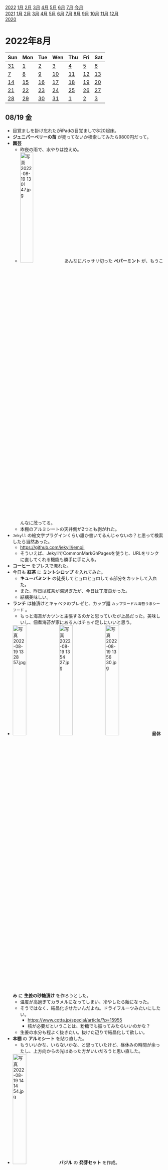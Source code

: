 [2022](README.md#2022) [1月](2022-01.md) [2月](2022-02.md) [3月](2022-03.md) [4月](2022-04.md) [5月](2022-05.md) [6月](2022-06.md) [7月](2022-07.md) [今月](2022-08.md)  
[2021](README.md#2021) [1月](2021-01.md) [2月](2021-02.md) [3月](2021-03.md) [4月](2021-04.md) [5月](2021-05.md) [6月](2021-06.md) [7月](2021-07.md) [8月](2021-08.md) [9月](2021-09.md) [10月](2021-10.md) [11月](2021-11.md) [12月](2021-12.md)  
[2020](README.md#2020)  

2022年8月
=========

|Sun|Mon|Tue|Wen|Thu|Fri|Sat|
|---|---|---|---|---|---|---|
|[31](2022-07.md#0731-日)|[1](#0801-月)|[2](#0802-火)|[3](#0803-水)|[4](#0804-木)|[5](#0805-金)|[6](#0806-土)|
|[7](#0807-日)|[8](#0808-月)|[9](#0809-火)|[10](#0810-水)|[11](#0811-木)|[12](#0812-金)|[13](#0813-土)|
|[14](#0814-日)|[15](#0815-月)|[16](#0816-火)|[17](#0817-水)|[18](#0818-木)|[19](#0819-金)|[20](#0820-土)|
|[21](#0821-日)|[22](#0822-月)|[23](#0823-火)|[24](#0824-水)|[25](#0825-木)|[26](#0826-金)|[27](#0827-土)|
|[28](#0828-日)|[29](#0829-月)|[30](#0830-火)|[31](#0831-水)|[1](2022-09.md#0901-木)|[2](2022-09.md#0902-金)|[3](2022-09.md#0903-土)|

## 08/19 金

- 目覚ましを掛け忘れたがiPadの目覚ましで8:20起床。
- __ジュニパーベリーの苗__ が売ってないか検索してみたら9800円だって。
- __園芸__
  - 昨夜の雨で、水やりは控えめ。
  - <img src='images/%E5%86%99%E7%9C%9F%202022%2D08%2D19%2013%2001%2047.jpg' alt='写真 2022-08-19 13 01 47.jpg' width='30%'> あんなにバッサリ切った __ペパーミント__ が、もうこんなに茂ってる。
  - 本棚のアルミシートの天井側が2つとも剥がれた。
- `Jekyll` の絵文字プラグインくらい誰か書いてるんじゃないの？と思って検索したら当然あった。
  - https://github.com/jekyll/jemoji
  - そういえば、JekyllでCommonMarkGhPagesを使うと、URLをリンクに直してくれる機能も勝手に手に入る。
- __コーヒー__ をプレスで淹れた。
- 今日も __紅茶__ に __ミントシロップ__ を入れてみた。
  - __キューバミント__ の徒長してヒョロヒョロしてる部分をカットして入れた。
  - また、昨日は紅茶が濃過ぎたが、今日は丁度良かった。
  - 結構美味しい。
- __ランチ__ は糠漬けとキャベツのブレゼと、カップ麺 `カップヌードル海苔うまシーフード` 。
  - もっと海苔がカツンと主張するのかと思っていたが上品だった。美味しいし、佃煮海苔が家にある人はチョイ足しにいいと思う。
- <img src='images/%E5%86%99%E7%9C%9F%202022%2D08%2D19%2013%2028%2057.jpg' alt='写真 2022-08-19 13 28 57.jpg' width='30%'> <img src='images/%E5%86%99%E7%9C%9F%202022%2D08%2D19%2013%2054%2027.jpg' alt='写真 2022-08-19 13 54 27.jpg' width='30%'> <img src='images/%E5%86%99%E7%9C%9F%202022%2D08%2D19%2013%2056%2030.jpg' alt='写真 2022-08-19 13 56 30.jpg' width='30%'> __昼休み__ に __生姜の砂糖漬け__ を作ろうとした。
  - 温度が高過ぎてカラメルになってしまい、冷やしたら飴になった。
  - そうではなく、結晶化させたいんだよね。ドライフルーツみたいにしたい。
    - https://www.cotta.jp/special/article/?p=15955
    - 核が必要だということは、粉糖でも振ってみたらいいのかな？
  - 生姜の水分も程よく抜きたい。抜けた辺りで結晶化して欲しい。
- __本棚__ の __アルミシート__ を貼り直した。
  - もういいかな、いらないかな、と思っていたけど、昼休みの時間が余ったし、上方向からの光はあった方がいいだろうと思い直した。
- <img src='images/%E5%86%99%E7%9C%9F%202022%2D08%2D19%2014%2014%2054.jpg' alt='写真 2022-08-19 14 14 54.jpg' width='30%'> __バジル__ の __発芽セット__ を作成。
  - ペットボトルで育てる。
  - もう1つくらい作りたいが、ピンと来なかった。
- Coursera というオンライン講座のサービスがあるそうで、登録してみた。
  - まだ何も探してないけど。
- Googleのパスワードが昔のままだったことに気付いて無かった。
  - Bitwardenで生成したパスワードに変更した。
- ワイヤレスイヤホンの充電が2時間もたない、っていうのはツラい。
- 夕方、お腹が空いてスナック菓子を食べた。大きなカッパえびせん。表面積7倍だって。

## 08/18 木

- 9:00の目覚ましで9:30起床。
- 夜の雨で、水やりはほとんど不要だった。
- __ランチ__ は糠漬けとモヤシと、豚小間とソーセージのスクランブルエッグ。
- __紅茶__ に __ミントシロップ__ を入れてみた。
  - 今回のシロップはミントが弱めだが、方向性は良さそうだ。
- [昨日のgithub.ioでのTeXの話](#0817-tex-on-github.io)、そのページのGitHubリポジトリを見に行くと `Jekyll` というのを使っているそうだ。
  - <details><summary>悪戦苦闘の様子</summary>

      - http://jekyllrb-ja.github.io/
      - このJekyllは、 __Markdownなどを静的なページに__ 変換するツールらしい。
      - `GitHub Pages` (リポジトリを github.io で静的ページとして公開するサービス)はコレを使っているらしい。
      - ページのテンプレートを作成して、そこで `MathJAX` のスクリプトを読み込むことで上手く __数式を表示できた__ 。
      - コレを使う形に移行すると、github.ioでの見栄えも手元で確認できるようになる。
        - TeX を使いたいだけだったのが、別の利点もある。
      - が、困ったこともある。
        - `.md` を `.html` に変換してくれるんだけど、実体を `.html` にするのにリンク指定が `.md` のままになる。
          - .mdを書くときに `.html` に直せば .io では動くけど、今度は github.com でのプレビューでリンクが通らない。
          - フィルターを書けばいいんだろうけど。
        - もしかしたら、 GitHub に __pushしたら、勝手に変換されるかも__ ね。
          - 小さな試験リポジトリを作って試してみようか。
    - Jekyll では __`<details>` タグ__ の中でMarkdownの __テーブルが使えない__ 。ショック。
      - github.comのリポジトリのプレビューでは、テーブルとしてレンダリングされるのに。
      - __`<code>` も__ 生きてなかった。なんだそれ。
    - 箇条書きスタイルで日記を書くのが良くないということだな。
      - はぁぁぁぁ。どうしよう。
      - プラグインを書くといいかも知れないそうだ。
        - http://movb.de/jekyll-details-support.html
        - ダメだった。`<details>`タグの中を変換してくれない。
      - JekyllでGitHubのプレビューと同じレンダリングするようにmarkdownエンジンを選択できるようだ。
        - https://github.com/github/jekyll-commonmark-ghpages
        - ローカルでは上手くいっている。
      -  __`<details>` 問題は `CommonMarkGhPages` で解決__ っぽい。
      -  .md <=> .html 問題をどうするか。
         -  GitHub にpushしたら勝手に上手く行くかも知れないけど、ローカルでリンクのテストが出来ないな。
         - Jekyll が使う Liquid テンプレートエンジンのフィルターを書くことで変換できそうだ。
           - htmlが入ってくるので、 `nokogiri` というRuby gemでDOMにして、ローカルの.mdをhrefにしてるaタグのリンク先を変更したらよいらしい？
             - ん？nokogiri使ったら、GitHub のデプロイは大丈夫か？
    - 後は絵文字が使えるといいんだけど。
    </details>

- 夜は外食しようと思ってたけど、いつの間にか時間が遅かった。
- ちょっと涼しい。28°C。

## 08/17 水

- 9:00の目覚ましを止めて二度寝してしまって、たまたま9:45に起きることが出来てラッキー。
- __コーヒー__ をプレスで淹れた。
- お __茶__ 出し過ぎた。渋い。茶葉はいくらか少なめにしたが。
- 茶葉が無くなりそうだけど、 __村上茶__ にしようかどうしようか。
- 紅茶にミントシロップを入れてみるつもりだったのに忘れてた。
- ![party parrot](https://cultofthepartyparrot.com/parrots/hd/parrot.gif) Party Parrot って、そういうことだったのか。
  - [https://dic.nicovideo.jp/a/party parrot](https://dic.nicovideo.jp/a/party%20parrot)
  - [https://cultofthepartyparrot.com/](https://cultofthepartyparrot.com/)
- __ランチ__ はモヤシとキャベツのブレゼ。
- __糠漬け__ を引き上げて、糠を足した。
- __割り干し大根__ を昆布酢に漬けた。
  - 今回はいつもよりしっかり干したので、水分が足りなそうだったから水を足した。
- __園芸__
  - 水やりが昼休みになったら、いくつかの唐辛子と __キューバミント__ が萎れてた。
    - 水やりして2時間程度でシャンとした。
  - <img src='images/%E5%86%99%E7%9C%9F%202022%2D08%2D17%2013%2043%2010.jpg' alt='写真 2022-08-17 13 43 10.jpg' width='30%'> __パクチー__ の種蒔きをして、 __蒸し器__ の __発芽セット__ のところに配置した。
- C++の `static_assert()` がヘッダ無しで使えることに驚いた。
- __ポルボロン__ を食べ切った。
- <img src='images/%E5%86%99%E7%9C%9F%202022%2D08%2D17%2017%2043%2043.jpg' alt='写真 2022-08-17 17 43 43.jpg' width='30%'> <img src='images/%E5%86%99%E7%9C%9F%202022%2D08%2D17%2018%2031%2043.jpg' alt='写真 2022-08-17 18 31 43.jpg' width='30%'> [昨日剪定した](#0816-olive) __オリーブ__ を __ハーブティー__ にした。
  - 結構美味しい。
  - 知ってる味がするんだけど、なんだっけ？麦芽糖？
- 職場のプロジェクトで、何故かコレで `static_assert()` にかかる。
  ```c++
  template <typename T>
  class test_template
  {
  public:
      static void func(T t)  // 実体化されないコトを期待。
      {
          static_assert(false, "assertion failed");
      }

      static void func() {}
  };

  int main()
  {
      // test_template<int>::func(1); // コメントインすると static_assert().
      test_template<int>::func();
      return 0;
  }
  ```
  - Professional ではエラーになって、 Community ではエラーにならない。
    - <details><summary>ついでに、 Community では表示される、実体化時の情報が表示されない。</summary>

      ```
      1>    C:\Users\xxx\Documents\test\ConsoleApplication1\ConsoleApplication1.cpp(6): message : クラス テンプレート メンバー関数 'void test_template<int>::func(T)' のコンパイル中
      1>            with
      1>            [
      1>                T=int
      1>            ]
      1>    C:\Users\xxx\Documents\test\ConsoleApplication1\ConsoleApplication1.cpp(15): message : コンパイル対象の関数 テンプレート インスタンス化 'void test_template<int>::func(T)' のリファレンスを確認してください
      1>            with
      1>            [
      1>                T=int
      1>            ]
      ```
      </details>

- <a id="0817-tex-on-github.io"></a>github.io でTeXが変換されない件について、先月の日記に [このページを参考に](https://marshmallow444.github.io/tech_blog/2021/07/29/tex-with-github-pages.html) `<script>` タグを埋め込んでみた。
  - pushしてみないとどうなるか分からない。
- ダメだった。

## 08/16 火

- 8:00の目覚ましで7:40起床。続くといいけど。
- 税金を支払いにコンビニへ __出かける__ 。
  - `セブンイレブン` のカレーフェスの `エリックサウス` のが食べたいんだけど、売ってないし、ポスターも無くなってる。
  - 別のセブンイレブンに行ったら、 `魯珈` のはあったので買って来た。
    - ついでに、 `デリー` のコルマカレーピラフも。
  - 折角外に出たので `スタバ` でフラペチーノを買って帰る。
    - 今日は汗をかいてないので、コーヒーで良かったな。昨日と逆だ。
- __朝食__ はデリーのカレーピラフ。流石の美味しさ。
  - 原材料を見ると、ご飯、チキン、ソテーオニオン、チーズ、カレーペーストの順で、なかなか原価率高そう。
  - オニオン何とかとか、カレー何とかが何度も出てくる。お肉のマリネとか、ご飯の味付けとかのを別に数えてるのだろうか。
- __園芸__
  - <img src='images/%E5%86%99%E7%9C%9F%202022%2D08%2D16%209%2055%2054.jpg' alt='写真 2022-08-16 9 55 54.jpg' width='30%'> 2本ある __ライム__ の片方に、沢山の白いフワフワが付いていて、目立つところは割り箸で取り除いた。
    - 写真のは、鉢に落ちたもの。
    - 何かの卵っぽい？
    - 毎日 __アシナガバチ__ らしきのがいるけど、君はコイツラを食べないの？それとも美味しく頂くために、孵化を待ってるの？
  - <img src='images/%E5%86%99%E7%9C%9F%202022%2D08%2D16%209%2057%2059.jpg' alt='写真 2022-08-16 9 57 59.jpg' width='30%'> __南国プランター__ の雑草に、また花が咲いた。
  - <img src='images/%E5%86%99%E7%9C%9F%202022%2D08%2D16%2010%2026%2049.jpg' alt='写真 2022-08-16 10 26 49.jpg' width='30%'> __ホーリーバジル__ が発芽。
    - 前もココまでは来たんだよね。今回は外に出さずに本棚で様子見。
  - __パクチー__ は暑さに弱いらしい。生き残りを室内に入れた。
    - 3本用意して2本枯れて、残りも葉っぱの色が悪いので検索してみたら、なるほど。
    - もう一度発芽から始めよう。
  - __梅__ の __白加賀__ の葉っぱが落ちた。
    - 根腐れらしい。今から植え替えて間に合うかな？
- お __茶__ を82°Cで3分程度かけて淹れた。茶葉少な目にしたかったが、いつも通り入ってしまった。
- 酢昆布。
- `7z` は `.tar.gz` を右クリックで一発解凍できないのか。
- __ランチ__ はモヤシと、 `セブンイレブン` のカレーフェスの `魯珈` の魯珈プレート。
  - ルーロー飯に八角が良く効いている。
    - 魯珈の近くに `牛すじカレー小さな家` という店があって、そこのカレーはアニスが強烈。
    - ここのインスパイアを受けたのかも知れない。
  - 700円でお肉も2種類形のあるのがあって、これもお値打ちだと思う。
- __昼休み__ の __園芸__ 。
  - __白加賀__ の根詰まりを崩した。
    - 手遅れでないといいけど。
  - <a id="0816-olive"></a>__オリーブ__ を剪定した。
    - 横向きに伸び放題だった。
    - 写真を撮っておけば良かった。
    - 剪定し過ぎたかも知れないけど、横に広過ぎて邪魔だった。
- __ミントシロップ__ を使って __ノンアルモヒート__ を作った。
  - __キューバミント__ と、ライムスライスとレモン果汁。
  - 甘みがあった方が満足感がある。
  - シロップを沢山入れて、清涼感がなかなか。
- __オリーブ__ の葉っぱで __ハーブティー__ を淹れたりするらしい。
  - 明日にでも試してみようか。
  - 基本は乾燥させて使うらしいけど。
- __割り干し大根__ が翌朝には出来上がると思う。
  - 次の味のバリエーションをどうするか、いつもピンとくるのを思いつかない。
    - 今回は、酢に昆布を漬けてみた。針生姜を入れた。
    - 塩気がまだない。砂糖もどうするか悩む。

## 08/15 月

- 8:00の目覚ましで7:00起床。
- <img src='images/%E5%86%99%E7%9C%9F%202022%2D08%2D15%209%2026%2025.jpg' alt='写真 2022-08-15 9 26 25.jpg' width='30%'> 昨日買った苗。
- 作り置きの材料を __買い物__ に出掛ける。早起きって素晴らしい。
  - `肉のハナマサ` で、糠漬けの胡瓜と大根と、作り置きのモヤシとキノコ3種と、ソーセージと卵を購入。
  - `オリジン弁当` で [スパイス&ハーブ25種使用 スパイスカレー](https://prtimes.jp/main/html/rd/p/000003337.000007505.html) というのをやってるそうだ。
    - でも、どうせデンプンでとろみを付けてるんでしょ？
  - `セブンイレブン` のカレーフェアの `デリー` のを購入。
    - こないだ朝帰りした時にデリーのを買ったつもりが、多分別のを買ってた。結構辛いカシミールのハズが、かなり甘かった。
    - 今日見比べてみたら、こないだのは具が牛肉だけで、デリーのはチキンだった。間違いだということがハッキリした。
  - 駅のマツキヨで整髪料。
  - `スタバ` でアイスアメリカーノショット追加。
    - フラペチーノと迷ったけど、歩いて汗をかいたから甘い方が良かったと、後から思った。
- __作り置き__ を作る。
  - <img src='images/%E5%86%99%E7%9C%9F%202022%2D08%2D15%209%2010%2059.jpg' alt='写真 2022-08-15 9 10 59.jpg' width='30%'> <img src='images/%E5%86%99%E7%9C%9F%202022%2D08%2D15%209%2057%2054.jpg' alt='写真 2022-08-15 9 57 54.jpg' width='30%'> モヤシの水分でクタクタになるまで煮る。
  - 塩と胡椒とベランダのセージとイエローマスタードとセロリシード。
  - もっと小さいサイズで豚バラスライスと交互に乗せるのは何度もやったけど、大鍋でモヤシ1kgで試すのは初めてで、焦がすのが不安でシェリー酒を入れた。
  - 芽出しのために買った生姜が大量に余っているので、使えば良かった。
  - ハナマサで椎茸を買う時は、いつもは大きな袋で買うんだけど、今日は3種類のキノコを使いたかったので小さいパックを買った。
    - <img src='images/%E5%86%99%E7%9C%9F%202022%2D08%2D15%209%2009%2014.jpg' alt='写真 2022-08-15 9 09 14.jpg' width='30%'> 石突がカットされてて便利だった。親切。
- __糠漬け__ を漬けて __割り干し大根__ を干した。
- __朝ご飯__ はデリーのカレー。
  - コンビニで600円なら文句はない。素晴らしい。
    - けど、ご飯が不要なので、自分で作る方がいいかな。
- スタバのアイスコーヒーがあるので今日はコーヒーを淹れない。
- __ランチ__ は朝のモヤシ。
  - 冷めたらハーブの香りが分かりやすくなった。野菜の甘みも感じる。美味しいという程ではないが。
  - カレーを食べたので、あまりお腹が空いてない。
- <details><summary>6/10から、排泄物の記録を付けている。</summary>

  - その頃、3日に1回くらいしか大が出なかった。
  - 気のせいかどうか確かめるために記録し始めた。
  - 記録し始めて2週間くらいは確かにそのくらいの頻度だったが、その後、ほぼ毎日出るようになった。
  - 若い頃、 __食べても太らない体質__ だった。
    - __大の体積のかなりの部分が、剥がれた腸壁と、腸内細菌__ だという説がある。
    - 個人的には自身の経験から説得力を感じている。
    - 食べた量に比べて、かなり __量が多かった__ と感じている。
    - 自身のカロリー源にするより、腸内細菌を養っていたんだなと。
    - いつ頃からか、少しずつ脂肪が増え始めた。
      - 35かそこらだと思う。
      - 代謝が落ちたのかも知れないが、アルコールを毎日のように飲むようになったタイミングでもある。
    - ある時、40時間くらいウーロンハイを飲み続けるという経験をした。
    - 次の日から、後ろから固形が出なくなった。
    - 三週間くらいして、ようやく下痢のようなものが出るようになった。
    - かなり徹底的に __アルコール消毒__ したのだろう。
    - それが原因かどうかは分からないが、30歳のころと比べると20kg程度大きくなり、ピークでは83kgを記録した。
    - このところ、出るものの容積が大きくなってきたと感じる。
      - フルリモートになって作り置きするようになり、野菜やキノコで食物繊維を沢山摂っていることが理由の一つだろう。
      - それと、ラーメンを食べたり、最近ちょっと炭水化物を食べる機会が増えてる。
        - タイミング的にはコッチ。
          - ダイエットを始めてから、炭水化物は結構控えていた。
          - 甘いモノはあんまり控えなかったけど、スナック菓子はかなり減ってた。
        - 腸内細菌の栄養という点では、おかしな理屈ではないかも知れない。
  </details>

- __キューバミント__ を使って __ノンアルモヒート__ を作った。
  - 今まではペパーミントだった。
    - モヒート味になった。
    - ペパーミントもそうだったけど、草っぽい青臭い匂いがする。お店と何が違うんだろう。
  - ミントの香りが良く出るように、砂糖漬けとかにしたらどうかな？
    - 検索すると、ドライフルーツ的な砂糖塗しか、シロップが出てくる。
    - シロップは葉っぱは取り除くようだ。
  - ラムにペパーミントを漬けた時は微妙だったんだよな。
  - 背の低いのを選んで買って来たけど、やや徒長気味に見える。
    - いくらか売れたらその分だけ植えて、と繰り返していたら、常に自分より背の高いポットに囲まれることになるので、仕方ないかも知れない。
- __オリーブ__ の __剪定__ について検索してみたら、夏でも摘芯みたいな感じで剪定してもいいらしい。
- <img src='images/%E5%86%99%E7%9C%9F%202022%2D08%2D15%2020%2012%2044.jpg' alt='写真 2022-08-15 20 12 44.jpg' width='30%'> <img src='images/%E5%86%99%E7%9C%9F%202022%2D08%2D15%2020%2019%2058.jpg' alt='写真 2022-08-15 20 19 58.jpg' width='30%'> <img src='images/%E5%86%99%E7%9C%9F%202022%2D08%2D15%2020%2038%2010.jpg' alt='写真 2022-08-15 20 38 10.jpg' width='30%'> <img src='images/%E5%86%99%E7%9C%9F%202022%2D08%2D15%2020%2039%2024.jpg' alt='写真 2022-08-15 20 39 24.jpg' width='30%'> __ペパーミント__ で __ミントシロップ__ を作った。
  - 徒長してヒョロヒョロだったからということもあり、バッサリやった。
    - 検索すると、強剪定しても平気で生えてくるそうで、夏の暑いうちに刈り取ると、また生えてきて秋にも収穫できるそうだ。
  - パンチが足りない。茹でた葉物野菜の甘い匂いがする。
  - シロップは使い道があるのだろうか。ヨーグルトの甘味にいいかな？
  - __ライムジャム__ とラムと炭酸を入れて即席モヒートを作ってみたが、やっぱりピンと来ない。
    - ペパーミントとキューバミントの違いもあるかも知れないけど。

## 08/14 日

- __園芸__
  - <img src='images/%E5%86%99%E7%9C%9F%202022%2D08%2D14%2015%2040%2040.jpg' alt='写真 2022-08-14 15 40 40.jpg' width='30%'> __ルッコラ__ が発芽。
    - ルッコラは水辺の植物だそうで、この人は水のやり過ぎについては大丈夫だろう。
  - 他の __蒸し器__ のはまだ。カビ予防にアルコールを吹き掛けておいた。
- 16:00出発で __お出かけ__ 。目的地は `渋谷園芸` 。
  - 久しぶりに歩いて閉店に間に合う時間に出発できる。
  - `島忠` の園芸コーナーを覗く。荷物になるので今日は冷やかし。
    - <img src='images/%E5%86%99%E7%9C%9F%202022%2D08%2D14%2016%2021%2007.jpg' alt='写真 2022-08-14 16 21 07.jpg' width='30%'> __干しネギ__ だって。
      - コレを植えるのだそうだ。
      - 「乾燥させると甘みが増す」のだそうで、種でもないのに、ソレで生きてるのが凄い。
    - 赤紫蘇のポットが4割引きで196円だった。
      - 十分に安い。
      - 一鉢欲しくて水耕栽培に何度も挑戦してるんだけど、全然上手く行かない。
      - 水耕栽培の方が楽でいいんだけど、どうしよう、買ってしまおうか。
  - 中野の `ビール工房` で __歩きながら飲むクラフトビールをテイクアウト__ 。
  - 暑い。
  - <img src='images/%E5%86%99%E7%9C%9F%202022%2D08%2D14%2016%2052%2034.jpg' alt='写真 2022-08-14 16 52 34.jpg' width='30%'> 道中の花屋で、 __コーヒーの木__ の苗が550円だった。
    - こないだ、近所の花屋でも550円のコーヒーの木が売ってて、悩む。
    - 育ててどうするんだ？という気もする。
      - オシャレだけで買う？オリーブの木もオシャレで買ったんだしね。
        - まあ、オリーブは日陰でも平気だし乾燥にも強くて手がかからない、という理由もある。
          - 手がかからないと書いたけど、やたらと横に伸びて、すでにかなり邪魔になっている。
          - 春前に剪定しようと思っているけど、別のところで手間がかかる。
          - 邪魔だし。
    - テントウムシがいた。
      - 見ると嬉しくなる。アブラムシの天敵で、我々の味方。
  - 江古田の辺りも、 __時報__ は「遠き山に日は落ちて」だった。
    - 中野区は全域でそうなのだろう。
  - 渋谷園芸は5月以来。
    - __ホップ__ を物色しに行こうと思っていたが、予定が合わなかったり、ダラダラして出発時間が合わなくなったりして今日になった。
      - この季節はハーブや夏野菜が終わっていて、6月や7月の方が面白いものがあるハズで、もったいない。が、過ぎたことは仕方ない。
    - 春に [`オザキフラワーパーク` に行ったとき](2022-04.md#0410-ozaki-flower-park) に買った __ホップ__ は品種が分からない。品種が分かるなら買おうと思っていたところ、 `カイコガネ` とあり、説明書きには「雌株だけで花が咲く」とあったので多分雌株だと思われ(コレで、単に事実を書いただけで、実は雄株、だったらクラクラする)、完全に要求と一致したので購入。
      - まあまあ鉢が大きい。入荷から2か月くらい経ったからだろう。
      - そのためか、890円と、まあまあいい値段だった。
      - 支柱もあって、手間が省けるし、有難いのだけど、安く買って育てて大きくするのが醍醐味、というところはあるよね。
    - `月桂樹` を買った。
      - 今までも何度も迷ってた。今までは何で止めてたんだっけ？
      - 580円でお手頃じゃないかな。
      - ただ、ローリエは使い切れないくらい家にある。料理に使うため、ということでは不要なんだけど。
        - フレッシュのローリエは料理に使うのか検索してみると、苦みなどが出やすいが、注意して使えばイイ感じらしい。
        - スパイスカレーのスターターならいいかも。
    - __キューバミント__ を買い直した。
      - 室外機の上に置いていたんだけど、向こう側に落ちたことに気付かなくて枯らしてしまった。
      - ペパーミントでミントティーを飲むようになって、キューバミントとの香りの違いが分かるようになった。
      - __モヒートミント__ とも呼ばれるそうで、確かにモヒートはコッチの香りだと思う。
    - <img src='images/%E5%86%99%E7%9C%9F%202022%2D08%2D14%2017%2023%2045.jpg' alt='写真 2022-08-14 17 23 45.jpg' width='30%'> __コシヒカリの稲__ が300円だった。
      - かなり欲しいけど、これを持って5km歩くのは嫌だったのでスルーした。
      - どうしよう、近いうちに電車で買いに行こうか。
    - __パンダンリーフ__ が売っていて、ちょっと迷ったが、スルーした。
  - 最近知り合った人のお店が練馬にあるそうで、そこに行こうと移動中に「生絞りフルーツサワー専門店」 `フルプレ` というお店を発見して __晩酌__ 。
  - 知り合いの店は休みだった。
    - 食べログを見たら休業日が書いてあって、今日じゃなかったから行ったんだけど、食べログのは先月のだった。Facebookには正しい情報があった。
  - __江古田__ に移動中、 `や台ずし` を見つけた。桜台駅前店だそうだ。
    - どこで見かけたんだか、ネットニュースで褒めてた。
  - 江古田のバーで一杯。
  - 中井に移動して知り合いの店で一杯。
  - 近所のビアバーは早仕舞い。貸し切りかも？
  - 作り置きの買い物をすべきだが、気力が尽きて帰宅。
- 19499歩。

## 08/13 土

- 6:30起床。
- 今日は雨降り。どの程度水やりすべきなのか悩む。
- __ランチ__ はカップ麺とポテチ。
  - カップ麺は油そばぶぶかの史上最太の。鍋で茹でて、言うだけあるというコシ。
- 昼過ぎに眠くなるのは __アフタヌーンディップ__ と言って、昼飯には関係が無いそうだ。
  - 14:00頃と言ってるけど、朝何時に起きても14:00なの？
- __お出かけ__ 。
  - __台風__ は、あんまり強く降らなかった。21:00には止むらしい。
  - 近所のビアバーに行ったら台風で臨時休業。
  - かなり久しぶりの立ち飲み屋に行ったら、そこも台風で休業。
  - また別のかなり久しぶりのスコティッシュパブに行って、ようやく __晩酌__ 。
    - ウィスキーがメインのお店だけど、クラフトビールも置いてある。
  - 飲み仲間が働いている居酒屋に移動してまた __晩酌__ 。
- 帰宅したらすぐに眠くなって寝た。

## 08/12 金

- 8:00の目覚ましでそのまま起床。
  - スヌーズしないの久しぶり！
- __園芸__
  - 台風が来るらしいので、いつも倒れる __梅__ の鉢を室内に入れ、高いところに置いてある鉢を壁際や柵際の床に移動した。
  - 3本の梅のうちの __白加賀__ の葉っぱがかなり落ちててハゲに近いんだけど、何があったんだ？
    - この鉢だけ柵に近くて日当たりが悪い。それと、この鉢が一番良く倒れる。
    - 倒れたりぶつかったりした物理的衝撃で落ちてるのか、日当たりや根腐れなどの健康問題で落ちてるのか。
- 台風の進路を改めて調べたら、土曜の夜じゃん。
- __コーヒー__ をプレスで淹れた。
- お __茶__ をまあまあ高めの温度で、結構長い時間で淹れた。温度は測ってない。
  - 茶葉を少なめにするつもりだったが、大して変わらない量になった。
  - 旨味がちゃんと出てるが、水曜よりもバランスがいい。この茶葉はこういう感じがいいかも。
  - もう少し茶葉を減らした方がいいかな。
- __ランチ__ は糠漬けとカリフラワーのカレー。
  - カレーは作った時は丁度良かったけど、温め直したら塩気もコクも少し物足りない。
- ブレゼと豚小間が来週に持ち越しになった。その週の内に使い切りたいけど。
- __ポルボロン__ を復活させる。
  - <img src='images/%E5%86%99%E7%9C%9F%202022%2D08%2D12%2010%2007%2019.jpg' alt='写真 2022-08-12 10 07 19.jpg' width='30%'>まず、薄力粉を焼いた。
    - 200°Cは高過ぎる気がするな。
      - 途中で混ぜないと、下の方が白いままなのに、上がかなり濃い色になる。
    - ```
      200℃に予熱したオーブンで12〜15分間うっすらときつね色になるくらい焼く。
      ```
      というが、これは200°Cに予熱したオーブンに放置するという意味なのだろうか？
    - 下が白くてもいいのかも知れないな。グルテンを減らすだけでゼロにするワケではない、ということかも知れない。
  - 焼いた小麦粉をポルボロンのなれの果てに混ぜる。
    - かなりボソボソでまとまらないくらいまで混ぜたけど、全部は使わず、結構余らせた。
    - が、生地をカットしたら油が浮いてきた。もう少し粉が多くても良かった。
    - 分量難しい。
  - <img src='images/%E5%86%99%E7%9C%9F%202022%2D08%2D12%2011%2015%2050.jpg' alt='写真 2022-08-12 11 15 50.jpg' width='30%'> 無事にダレずに焼き上がった。
    - クッキーの食感じゃない。
      - 水分の少ないアンコみたいな。
    - 正解が分からないのは辛い。でも、レシピの写真を見ると、もっとクッキーっぽく仕上がりそうに思える。
- __晩飯__ は豚小間と余り野菜の炒め物。
  - ナスを細かく刻んだのだけど、他の具材と比べて存在感がほとんどなくなってしまった。豚小間はともかく、他の具材も同じくらいのサイズに刻めばよかった。
- [オブジェクト崇拝は罪！ 古ヘブライ文字で記述する創世的プログラミング言語が降臨](https://forest.watch.impress.co.jp/docs/serial/yajiuma/1431426.html) という記事を見た。
  - その(Yahoo!転載版)記事へのコメントで、 `理由は聖書でオブジェクト崇拝が明確に禁じられているからだそうです。 ` の部分について 「object ではなく idol だろ」 と指摘するものがあった。
    - この記事には `偶像を造る者は皆むなしく、彼らの喜ぶところのもの（objects）は、なんの役にも立たない。` という部分のイザヤ書の引用がある。
  - 果たして、英語版の旧約聖書では `object` が使われているのだろうか？
  - [言語の公式サイト](https://github.com/elonlit/Genesis) の [引用のリンク先](https://www.biblestudytools.com/nlt/isaiah/passage/?q=isaiah+44:9-20) では `objects` だった。
    - `These prized objects are really worthless.`
  - が、 [Wikipediaの英語訳聖書](https://ja.wikipedia.org/wiki/%E8%8B%B1%E8%AA%9E%E8%A8%B3%E8%81%96%E6%9B%B8) で探すと、他の翻訳では object が使われていない。
    - [新国際版聖書](https://www.biblica.com/niv-bible/) では
      - [All who make idols are nothing,and the things they treasure are worthless.](https://www.biblica.com/bible/niv/isaiah/44/) 
    - [欽定訳聖書](https://en.wikisource.org/wiki/Bible_(King_James)) では
      - [They that make a graven image are all of them vanity; and their delectable things shall not profit; and they are their own witnesses; they see not, nor know; that they may be ashamed. ](https://en.wikisource.org/wiki/Bible_(King_James)/Isaiah#Chapter_44)
    - となっている。
  - 神はオブジェクト指向を否定していないようだ。
- 22:30就寝。

## 08/11 木 海の日

- __園芸__
  - 水やりが17:00になったら唐辛子がグッタリしてた
  - __ホーリーバジル__ を蒔き直した。
  - <img src='images/%E5%86%99%E7%9C%9F%202022%2D08%2D11%2017%2034%2008.jpg' alt='写真 2022-08-11 17 34 08.jpg' width='30%'> __蒸し器__ の __水耕栽培__ セットを作り直した。
    - 青紫蘇、赤紫蘇、ルッコラ、ニラ。
      - 九条ネギに挑戦中なので、葉ネギを外した。
- とろけたクッキーは、小麦を足したら復活の可能性があるのでは。
- 東中野のイタリアンで __会食__ 。
  - 主催者が釣ってきた魚をお店で調理してもらった。

## 08/10 水

- 9:00に目覚ましを掛けたが8:00に起きた。いいことだ。
- __コーヒー__ をプレスで淹れた。
- お __茶__ を80°Cで3分以上の長めに淹れてみる。
  - 昨日はあまり感じなかったアミノ酸の旨味を感じる。
    - お茶にアミノ酸の旨味は求めてないんだけど、高いお茶は大体旨味が強め。
    - 旨味を感じるということはちゃんと美味しく出たということで、多分コッチが正解なんだけど、個人的には昨日の方が美味しかった。
  - 安くてもいいんだけど、安いのはクロレラ(藻類)のような香りのが多くて、そうじゃないのが欲しい。
- __ランチ__ は糠漬けと酢味噌キャベツと豚小間。
  - 酢味噌美味しい。おろし生姜が合いそうなので、次回はそうしたい。
- __昼休み__ に __ポルボロン__ というラードとアーモンドパウダーを使うスペインのクッキーを準備する。
  - 参考にしたレシピ。
    - https://www.cotta.jp/special/article/?p=10525
    - 粉糖ではなくグラニュー糖を使って、シナモンと塩を足した。
  - 粉をオーブンでローストして、生地を休ませる必要があるそうで、焼くのは定時後。
  - <img src='images/%E5%86%99%E7%9C%9F%202022%2D08%2D10%2013%2043%2029.jpg' alt='写真 2022-08-10 13 43 29.jpg' width='30%'> <img src='images/%E5%86%99%E7%9C%9F%202022%2D08%2D10%2014%2011%2051.jpg' alt='写真 2022-08-10 14 11 51.jpg' width='30%'> 粉をローストするときに、薄力粉とアーモンドパウダーを一緒にやったら焦げた。
    - 何度か混ぜたけど、アーモンドは焦げて、小麦粉は多分ローストが足りない。
    - アーモンドもローストしたかったんだけど、適温が違うよね。
  - 生地がデロデロになった。
    - このアーモンドプードルは、油分が多いかも知れない。以前焼き菓子を作った時に思った。
    - だから、ラードはいくらか少なくても良かった。
    - 粉を足せばいいんだけど、ローストしてない粉を足してもいいものか？足さないよりマシか？
  - とりあえず冷蔵庫に。
    - 固まって扱いやすくはなるだろうが、焼いてる時にダレるのでは。
- 昨日のそぼろ納豆のサイトで新潟県の郷土料理を見てたら懐かしい。
  - https://www.maff.go.jp/j/keikaku/syokubunka/k_ryouri/search_menu/area/niigata.html
  - 新潟はナスの生産量が日本一なんだけど、ほとんど県外に出荷していない。
    - 自分たちで食べるナスを作っている。大量に。それだけナスの好きな県民。
    - 漬物に向いたナスとか煮るのに向いたナスとか使い分ける。
  - 過去に何度もマイワシでアンチョビを自作していたが、新潟に「しょっからいわし」と言うほとんど同じものがあるそうだ。
    - そうだったのか。
    - しょっからいわしは丸ごと漬けるそうだが、僕のは細切れにしてから漬ける。
      - それと、漬け汁を一度捨てるそうだ。
        - そっちの方が奇麗な味と香りに仕上がるだろうけど、僕は臭みが出ても趣があるくらいに思っている。
      - 内臓を一緒に漬けるところも、捨てるところもあるそうだ。
        - 僕は内臓も漬ける。頭と骨は捨てる。
        - 福井では、イワシの身をほかの用途に使い、頭と内臓だけを塩漬けにするそうだ。
- __ペパーミント__ の __ハーブティー__ 。
  - いつもは茎ごと煮出すが、葉っぱだけ茎から外して、コップに熱湯と一緒に入れてみる。
  - 物足りない。まあまあ沢山入れたつもりだが、これでも少ないのだろうか。それともお湯にフレッシュは向いてないのだろうか。
- __タラゴン__ の __ハーブティー__ 。
  - <img src='images/%E5%86%99%E7%9C%9F%202022%2D08%2D10%2018%2005%2046.jpg' alt='写真 2022-08-10 18 05 46.jpg' width='30%'> フレンチタラゴンに枯れた枝が沢山あるのが気になっていて、それらを刈り込んで煮てみた。
  - 美味しくも不味くもない。不思議な味。ピリカラのフェンネルみたいな。
- __ポルボロン__ を焼いた。
  - <img src='images/%E5%86%99%E7%9C%9F%202022%2D08%2D10%2020%2002%2021.jpg' alt='写真 2022-08-10 20 02 21.jpg' width='30%'> <img src='images/%E5%86%99%E7%9C%9F%202022%2D08%2D10%2020%2004%2044.jpg' alt='写真 2022-08-10 20 04 44.jpg' width='30%'> 冷凍庫に入れた生地は予想よりずっと固くなっていた。油だらけなんだから、成型できるくらいの固さになると思っていたけど。
  - <img src='images/%E5%86%99%E7%9C%9F%202022%2D08%2D10%2020%2027%2015.jpg' alt='写真 2022-08-10 20 27 15.jpg' width='30%'> 懸念通り、ドロドロにダレた。
- __江古田__ で晩酌。
  - 知り合いと待ち合わせしていて、この距離なら歩きたいところだけど電車で行った。

## 08/09 火

- 9:00の目覚ましで9:30起床。
- __コーヒー__ をプレスで淹れた。
- お __茶__ を73°Cで長めに淹れた。
  - この茶葉では今までで一番美味しい。
- __ランチ__ は酢味噌キャベツとカリフラワーのカレー。
  - 酢味噌美味しい。次は丸々ひと玉作ってもいいな。まあまあ小さくなるし。
  - カレーはかなりオーソドックスに作った。やや塩気が足りないがちゃんと美味しい。
    - 珍しく、水を入れて煮込んだ。
    - ちょっと煮過ぎたが、ホールのクローブを入れたのだから、あまり短いと不安だ。
    - ナスを入れたが存在感が薄い。
      - 煮える時間が違い過ぎるし、食感もカリフラワーと一緒だと主張が薄い。
- ベランダの __ペパーミント__ で __ハーブティー__ を淹れた。
- <details><summary>C#で、2つの文字列の先頭の一致する文字数を調べたい。奇麗に書けないかな？</summary>

  - ```cs
    var len = a
      .Select((x, i) => (x, i))
      .First(x => x.x != b[x.i]).i;
    ```
    こんなところかな？一致すると例外だけど。
  - 調べたいのはパスの最長一致だった。
    ```cs
    var p1 = path1.Split("/");
    var len = path2.Split("/")
      .Select((x, i) => (folder, index))
      .First(x => x.folder != p1[x.index]).index;
    ```
  - パスのコレクションから最長一致を検索する。
    ```cs
    var p1 = path1.Split("/");
    var longest = pathes
      .OrderBy(path => path.Split("/")
        .Select((x, i) => (folder, index))
        .First(x => x.folder != p1[x.index])
        .index)
      .Last();
    ```
  </details>

- 「菊」は音読みで、訓読みは無いのか。
- <img src='images/%E5%86%99%E7%9C%9F%202022%2D08%2D09%2020%2055%2001.jpg' alt='写真 2022-08-09 20 55 01.jpg' width='30%'> <img src='images/%E5%86%99%E7%9C%9F%202022%2D08%2D09%2020%2057%2044.jpg' alt='写真 2022-08-09 20 57 44.jpg' width='30%'> <img src='images/%E5%86%99%E7%9C%9F%202022%2D08%2D09%2021%2006%2020.jpg' alt='写真 2022-08-09 21 06 20.jpg' width='30%'> 昨日聞いた __そぼろ納豆__ を仕込んだ。
    - 割り干し大根の戻し具合が分からない。
      - レシピによると、割り干し大根を戻して使うらしいが、僕は完全に乾かさずに作ってる。
      - 辛く仕上がるかも知れない。
      - 切り干しを煮て作るレシピの方が優勢だった。
- __白髪ぼかし__ の効果を謳ったムースの整髪料を使ってみた。
  - 光の反射が抑えられて白っぽく見えにくい感じなのかな？鏡で見る限り、効果はある。
- `Wordle` が `patty` で6回目のギリギリだった。
  - `Merriam Webster` によると `a small flat cake of chopped food` だそうだ。
    - ハンバーガーのパティはコレだって。

## 08/08 月

- 目覚ましを8:00で掛けたが、6:00に起床した。
- __園芸__
  - <img src='images/%E5%86%99%E7%9C%9F%202022%2D08%2D08%206%2058%2036.jpg' alt='写真 2022-08-08 6 58 36.jpg' width='30%'> <img src='images/%E5%86%99%E7%9C%9F%202022%2D08%2D08%207%2000%2003.jpg' alt='写真 2022-08-08 7 00 03.jpg' width='30%'> <img src='images/%E5%86%99%E7%9C%9F%202022%2D08%2D08%207%2002%2006.jpg' alt='写真 2022-08-08 7 02 06.jpg' width='30%'> 昨日買った九条ネギを容器にセット。
    - 根っこが容器から出たら、先っぽの根っこを液肥に浸す、という感じにしたい。
      - どこかでスリットだらけの容器に移植したいのだが、今のところノーアイデア。
- __作り置き__ 。
  - キャベツ半玉の塩揉みに、玉ねぎと胡瓜とセロリのスライスを入れ、味噌を酢で伸ばし、胡麻とごま油と七味唐辛子で味付け。
  - キュウリと大根の頭を糠漬けに。
  - 大根の本体はサーキュレーターで __割り干し__ に。
- 昼はカリフラワーのカレーを作ろうと思い、ナスとトマトを買いに行った。
  - 早起きすると、こういうことができるのがいい。
- __ランチ__ はキャベツの塩揉みと、ナスと九条ネギの炒め物。
  - 昨日はカリフラワーカレーを作るつもりでいたが、九条ネギを植えた残りの青い部分を使うために炒め物に。
    - 味付けは豚小間ルーロー。
    - セロリの葉っぱと玉ねぎとナスとピーマンとトマト。
      - トマトはいらなかったな。カリフラワーのためのトマトで、今日1つ使いたかったが失敗だった。
    - ネギだけ炒めて卵とじが良かったと後知恵で思った。
- 昼休みの残り時間でもう一品 __作り置き__ 。
  - キャベツ半玉のブレゼ。
    - バター50gと塩と胡椒と、ベランダのローズマリーとタイム。最後にアンチョビペーストを加えた。
    - キャベツの水分だけで蒸すエチュベというのを良くやるけど、今日は白ワインを使って蒸した。
      - ブレゼはヒタヒタらしいので、ブレゼでもないんだけど。
- 豚小間も半分残ってるし、明日カリフラワーカレーを作ると、作り置きが渋滞だ。
- 「そぼろ納豆」という、納豆と割り干し大根を混ぜた郷土料理があるらしい。
  - https://www.maff.go.jp/j/keikaku/syokubunka/k_ryouri/search_menu/menu/soboronatto_ibaraki.html

## 08/07 日

- 朝5:00に暑くて目が覚めた。エアコンを点けて寝直す。
- 自前PCの電源を交換した。結構大変だったが、難しいということはなかった。
- 何度も二度寝して22:00にようやく起き上がる。
- 23:30に、買い物と食事のために __お出かけ__ 。
  - 今週の __作り置き__ のための買い物と、晩飯。
  - 隣駅のスーパーに行ったが、キャベツとかレタスが無く、悩んだ結果何も買わなかった。
  - お目当てだった3:00までやってるスペイン料理屋さんはお休みだった。
  - どこかで食事してから24時間営業のスーパーへいくつもりでグルっと回る。
  - 3:00までのラーメン屋に行こうと思ったら、途中のスーパーが1:00までだったので、お買い物。
    - 根っこの生えた九条ネギがあり、水耕栽培してみるために購入。用途は考えてない。
    - キャベツ、ピーマン、ナス、トマト、カリフラワー、シメジ、大根、キュウリ。
  - __晩飯__ はラーメン屋で油そば。
    - 配達の人たちが渋滞。凄い。

## 08/06 土

- 多分暑かったせいで、目覚ましなしで9:50に起床。
- <img src='images/%E5%86%99%E7%9C%9F%202022%2D08%2D07%2013%2007%2024.jpg' alt='写真 2022-08-07 13 07 24.jpg' width='30%'> 生姜の芽が順調に伸びてる。
- `adjacent` は `adjust` と関係ないのか。隣接と調整。
- [08/01のEnumerable<float> => Vector3の話](#0801-enumerable-to-vector3)、
  ```cs
  Vector3 ToVector3(Enumerable<float> e) => ToVector3(e.Take(3).ToArray());
  ```
  を追加すればいいのか。
- UnityのVector3などについて、
  ```cs
  IEnumerator<float> GetEnumerator(this Vector3 v)
  ```
  を定義するとforeachで使えるようになる。
  - Linqでそのまま使えるように拡張を書きたいが、`AsEnumerable()` にするのが普通のようだ。
- 自前PCの電源ファンだけ取り替えたいのだが、ネジが固くて開かなかった。結構な値段がするけど、電源を買ってくる。
- __買い物__ に __お出かけ__ 。
  - __新宿西口__ の `小田急ハルク` の上の `ビックカメラ` が目的地。
  - 途中、気になっていた徳島ラーメンの `はるま` で __ランチ__ 。
    - 驚きの塩辛さ。
    - 以前歌舞伎町にあった徳島ラーメンは生卵が乗っていたが、ここはオプションだった。
  - ビックカメラで電源を購入。結構いい値段がする。
  - ビアガーデンに行きたかったが、料金システムがネットで分からなかったのでやめた。一杯でいいんだけど、飲み放題とか食べ放題が無い場合の値段が書いてなかった。
  - `ウォータリングホール` でクラフトビールを楽しむ。
  - __大久保__ へ移動。
  - イスラム横丁の `ジャンナット` で、無くなりそうなブラックマスタードシードを購入。
  - `海羽中華物産` という去年くらいにできた中華食材店で紹興酒を購入。
    - `華僑服務社` と品揃えが違うのがいい。生鮮もある。
    - 早い時間はカウンターフーズも売っていて、その内に試してみたい。
  - __小滝橋交差点__ 付近の `新-海南鶏飯` でテイクアウト。待ち時間にビール。
    - 海南鶏飯の大を、茹でと揚げのハーフ＆ハーフ。それとサンバルチャーハン。
  - いつも行列してるラーメン屋に行列が無かった。コロナ？
  - 東中野のバーに持ち込み。

## 08/05 金

- 9:30になり室温が上昇してエアコンを入れた。
- __コーヒー__ をプレスで淹れた。
- 久しぶりに、お __茶__ を淹れた。
- 昼休みに __買い物__ に出掛ける。
  - 夕方にリモート懇親会があって、その時に飲むお酒が欲しかった。
    - クラフトビールが欲しかったんだけど、行った酒屋が配達か何かで留守にしてた。
    - スーパーでオーメドックのAOCを購入。
  - 整髪料が欲しかったので、そのスーパーに寄るのは予定していた。
  - ついでなので、お昼に食べるためのサラダを購入。ここまで予定。
    - 久々の千切りキャベツにレタスミックスと白菜の浅漬け。
  - しばらく前に、近所のセブンイレブンが移転して自宅に近くなった。
    - その移転前のお店が工事を始めて、居酒屋になるそうだ。
- __ランチ__ はサラダと、ナスを炒めて豚小間を入れて水を足して煮たもの。
  - サラダは[貰ったリンゴ酢](2022-07.md#0713-apple-vinegar)とオリーブオイルとクレイジーソルトと黒コショウ。
  - 豚小間は温度が上がりきっておらず、生卵をかけて白身が固まり切らなかった。
  - オクラは昨日食べ切ったんだっけ？そうだっけ？残りを食べるつもりだったんだけど。
- [C#でValueObjectと呼ぶパターン？テクニック？](https://docs.microsoft.com/ja-jp/dotnet/architecture/microservices/microservice-ddd-cqrs-patterns/implement-value-objects)があるんだけど、[strong typedef](https://lo48576.gitlab.io/rust-custom-slice-book/preliminary/strong-typedef.html)の意味合いで使う人がいる。結構いる。
  - しかも、 `Id` みたいなint 1要素しか無く演算も実装されないようなものについてもValueObjectと表現する。
    - 取り違いを防ぐだけなら、c++ならenumを使うところだ。
  - ValueObjectはもっと広い範囲の言葉なので、もっと狭い範囲を表現したいなら、丁度良い単語を使って欲しい。Haskellにはnewtypeというのがあり、またopaque aliasというような用語もあるそうだ。
- で、僕は本物のValueObjectを使いたかった。複数のメンバを持った `IEquatable<T>` のクラス。
  - ヘルパーが無いかと思って検索したら、`record` というキーワードが使えるようだ。
  - と思ったら、プロパティの `init` セッターが必要なようで、Unity 2021では使えなかった。残念。
    - 要素数が少なければ `ValueTuple` でいいんだけど、そもそも `List<>` をメンバに持つ。
      - あれ？ `List<>` がメンバにあるから元々 `record` で上手く行かない？
- C#の `HashCode.Combine()` に `HashCode` を返すバージョンが欲しい。
  - または、ハッシュコードを引数に取る `HashCode(int)` のコンストラクタ。
- かなりプログラミング言語の知識を持つ人に「ディスパッチ」という単語の意味が通じないことがあったのを思い出した。
  - 議論に出てこなくなってかなり経つんだな。
- 職場のリモート懇親会があった。
  - おつまみにポテチを食べたんだけど、同じのを2つ買ってたことに気付いてショック。
- しばらくサボってた `Amazon Prime Reading` をチェック。
- <img src='images/%E5%86%99%E7%9C%9F%202022%2D08%2D06%201%2029%2022.jpg' alt='写真 2022-08-06 1 29 22.jpg' width='30%'> 芽の出た __生姜__ がまだ2つあるんだけど、そのうち1つを水に漬けてみた。
  - 液肥だけで育つなら楽なんだけど。
- 仮眠して起きて、また朝に眠れない。
- ポリゴンの頂点キャッシュの最適化
  - https://gfx.cs.princeton.edu/pubs/Sander_2007_%3ETR/tipsy.pdf
- 明け方にゴミを出して来たらかなり涼しかった。
  - 部屋に戻ってきたら、28°C設定で冷房かけっ放しの部屋が、暖かくて気持ちいい。
- __夜食__ ？にカップ麺。

## 08/04 木

- 寝坊して10:30起床。
  - 昨日、ゴミを出すように、飲み屋で位置情報のリマインダーをかけた。
    - 覚えてないけど、燃えるゴミと資源ゴミをちゃんと出していた。
- __コーヒー__ をプレスで淹れた。
  - チョコレートとヘーゼルナッツの香り。酸味少な目。奇麗な味だけど、もうちょっとパンチが欲しいかな。
- 昨日の雨で外気温が少し下がって、外気温が26°Cらしい。
  - 確かに水やりにベランダに出ても暑くはない。が、室内でエアコンが不要なほど涼しくもない。
    - 室内は28°C。設定温度は27°C。
- 仕事中に聞く音楽を `EXILE` に。
- 書き忘れてて、写真も撮ってないけど、多分土日だと思うけど、夕方暗くなってから水やりしてると、トカゲがいる。
  - 2回見かけたけど、同じ個体だろうか。
- __昼休み__ に近所のスーパーに買い物へ。
  - 卵とオリーブオイルを切らしてたので。
  - 作り置き用のを買う曜日ではないし、炒め物くらいは作りたいが余らせたくないので、野菜は買わなかった。
  - 今日の昼食べる刺身を買った。色んな種類の入った「切り落とし」というのがあって、楽しそうだと思って買った。
  - 紹興酒を買うか迷ったが、ウォーキングのために新大久保へ行く用事を残しておくことにする。
- __ランチ__ はオクラの糠漬けとサラダと刺身。
  - 刺身はサラダと和えて、生卵をかけて、生黒コショウの塩漬けをかけた。
- 22:00、外気温が23°Cだというので、エアコンを切って窓を開けて換気扇をつけてみる。
  - 扇風機併用なら問題無い。
- __晩飯__ は韓国海鮮ちゃんぽんのカップ麺を鍋で煮て冷凍シーフードミックスと生卵を追加した。
- 仮眠して起きて、寝つきのために46°Cのシャワーを浴びたが、眠れなかった。3:00に布団に入って、4:00に諦めた。

## 08/03 水

- 9:00の目覚ましで9:30に起きた。
- __コーヒー__ をプレスで淹れた。
- __昼休み__ に __豚小間__ の __作り置き__ を作る。
  - 紹興酒が欲しかったが、いつまでも放置できないので酒とみりんと水と醤油を1:1:1:1。
    - 豚小間に下味が付いているので、塩気が濃過ぎた。
  - 70°Cに達した時点で加熱終了。
  - 今回はアルコールを先に飛ばしたが、その時にニンニク生姜黒コショウホール八角などを入れ忘れていて、加熱後に肉を抜いてそれらだけ10分煮た。その後肉を戻してまた70°Cに。
- __ランチ__ は糠漬けの胡瓜とオクラと、サラダと豚小間。
- 水道水がぬるくて飲みにくい。
  - 氷で冷やして水分補給。
- __ドル円__ はだいぶ戻した。133円台。
  - 買い増しチャンスを逃したということになりそうだけど、ポジション増やす根拠が足りな過ぎる。
- __晩酌__ は __江古田__ の焼きトン屋さん。
  - 歩いて行くつもりだったが電車で行ってタクシーで帰った。

## 08/02 火

- 8:30の目覚ましで起きた。
- 早起きしたんだからやることはいくらでもあるのにダラダラしてた。
- __ランチ__ はキュウリの糠漬けとサラダとカレー。
  - サラダは買い置きのレタスと胡瓜と、セビーチェの時の残りの赤玉ねぎ。
    - 味付けはタジン風。レモンのコンフィと黒コショウに、オリーブオイルでクミンとニンニクとタイムとセロリシードを炒めたもの。
  - カレーは先週の残りにナスと冷凍シーフードミックスを入れたもの。
    - だいぶ味が薄くなった。
- <img src='images/%E5%86%99%E7%9C%9F%202022%2D08%2D02%2012%2058%2020.jpg' alt='写真 2022-08-02 12 58 20.jpg' width='30%'> <img src='images/%E5%86%99%E7%9C%9F%202022%2D08%2D02%2012%2058%2047.jpg' alt='写真 2022-08-02 12 58 47.jpg' width='30%'> <img src='images/%E5%86%99%E7%9C%9F%202022%2D08%2D02%2012%2059%2012.jpg' alt='写真 2022-08-02 12 59 12.jpg' width='30%'> [07/24に買った芽の出た生姜](2022-07.md#0724-ginger) の根っこが伸びたので、蒸し器に移植して __水耕栽培__ する。
  - あと2つ根っこの伸びた生姜があるんだけどどうしようか。
- <img src='images/%E5%86%99%E7%9C%9F%202022%2D08%2D02%2013%2012%2026.jpg' alt='写真 2022-08-02 13 12 26.jpg' width='30%'> __梅干し__ を味見してみた。
  - ぼやけた味だ。温度の問題か、漬け込み期間が短いか、干してないからか、漬ける梅の追熟が足りなかったかやり過ぎたか。
- コロナ新規感染者減少は学校が夏休みに入ったからだという意見があって、なるほどと思った。
- __ドル円__ が130円台。
  - こんなに下がると思ってなかったから、こんなに下がったなら買い増したいけど、この先どうなるのだろうか。
    - 買い増すならもっと下で買いたい。この値段は、ほぼ平均取得額だから。
  - 下がるのを待つと買い時を逃したとなりそうだし、ここで買い増すとトレンド転換でどこまでも円高になりそうだ。
  - 世界的に __リスクオフ__ の状況だ。
    - ウクライナ侵攻でリスクオフになった時は円安になった。
    - 今回のリスクオフで円高になるということは、おそらくは前回と違って __円キャリートレード__ の巻き戻しがあったということだ。
      - だったらもう少し日経平均が下げていても良さそうだと思うんだけど。
    - 以前に「有事の円高」と言われていたのは、僕は円キャリートレードの巻き戻しによるものだと思っている。通貨としての円が安全資産だという解釈は疑問に思う。
- `git pull` が `Filtering content` とか言い出して終わらない！
- __夜食__ にお菓子。いかめしソフト煎餅。
- 昼に豚小間に下味をつけたのに、結局作り置きしなかった。
  - 紹興酒が欲しかったのに、買いに行かなかった。

## 08/01 月

- __コーヒー__ をプレスで淹れた。
- <a id="0801-enumerable-to-vector3"></a>
  ```cs
  static Vector3 ToVector3(IReadOnlyList<float> v) => new(v[0], v[1], v[2]);
  ```
  こういうのを、 `IEnumerable<T>` で受け取って、 `new(*v++, *v++, *v++)` みたいに書きたいんだけど。
- __ランチ__ はキュウリの糠漬けとシャウエッセン。
- 自前のPCの電源ファンがうるさい。
  - 昼休みに、分解して潤滑油を使おうと思ったが、プラスドライバーのサイズが違って開かなかった。
    精密ドライバーを試さなかったので、夕方に試してみようか。
  - ファンを取り換える必要があるかも知れない。その場合にも、ファンのサイズを調べるために分解しないと。
- C#の配列スライスの後ろからはマイナスではなく `^` だった。 `array[1..^1]`
  - pythonではマイナスを使うのだけど、計算で後ろから何番目、というのを出す時に、ゼロが使えない。マイナスにしてもゼロだから。ということで、新しい単項演算子を使うのはいいことだ。
  - `^` に気付いて無かったせいで、 `path[..path.Length-"/Assets".Length]` みたいなコードを沢山書いた。
- 近所の `バーミヤン` の閉店の話は書いて無かったのか。
  - 何になるのかと思っていたが、解体するそうだ。平屋はもったいないしね。
- __作り置き__ 作ってない。豚小間危ない。
- コロナ新規感染者が頭打ちになったかも知れない。
- ランチが少なく、そのまま何も食べなかったら低血糖気味だ。
- 何か食べようと外に出たがピンとくるものが無く、コンビニでお菓子を買って来た。
  - 小さな歌舞伎揚げとシャウエッセンと牛乳でお腹を満たす。
  - もう少し食べようかと思ったが程々に空腹が無くなったので寝た。

<!-- cSpell:ignore nokogiri Coursera -->
